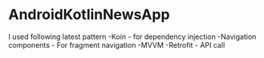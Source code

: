 # AndroidKotlinNewsApp

I used following latest pattern
-Koin - for dependency injection
-Navigation components - For fragment navigation
-MVVM
-Retrofit - API call
